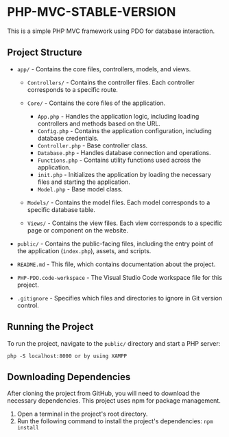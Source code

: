 # PHP-MVC-STABLE-VERSION

This is a simple PHP MVC framework using PDO for database interaction.

## Project Structure

- `app/` - Contains the core files, controllers, models, and views.

    - `Controllers/` - Contains the controller files. Each controller corresponds to a specific route.

    - `Core/` - Contains the core files of the application.

        - `App.php` - Handles the application logic, including loading controllers and methods based on the URL.
        - `Config.php` - Contains the application configuration, including database credentials.
        - `Controller.php` - Base controller class.
        - `Database.php` - Handles database connection and operations.
        - `Functions.php` - Contains utility functions used across the application.
        - `init.php` - Initializes the application by loading the necessary files and starting the application.
        - `Model.php` - Base model class.

    - `Models/` - Contains the model files. Each model corresponds to a specific database table.

    - `Views/` - Contains the view files. Each view corresponds to a specific page or component on the website.

- `public/` - Contains the public-facing files, including the entry point of the application (`index.php`), assets, and scripts.

- `README.md` - This file, which contains documentation about the project.

- `PHP-PDO.code-workspace` - The Visual Studio Code workspace file for this project.

- `.gitignore` - Specifies which files and directories to ignore in Git version control.

## Running the Project

To run the project, navigate to the `public/` directory and start a PHP server:


`php -S localhost:8000 or by using XAMPP`

## Downloading Dependencies

After cloning the project from GitHub, you will need to download the necessary dependencies. This project uses npm for package management.

1. Open a terminal in the project's root directory.
2. Run the following command to install the project's dependencies:
`npm install`
